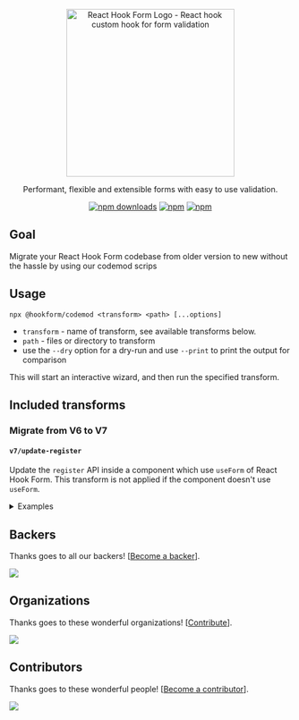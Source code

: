 <div align="center">
    <p align="center">
        <a href="https://react-hook-form.com" title="React Hook Form - Simple React forms validation">
            <img src="https://raw.githubusercontent.com/bluebill1049/react-hook-form/master/docs/logo.png" alt="React Hook Form Logo - React hook custom hook for form validation" width="300px" />
        </a>
    </p>
</div>

<p align="center">Performant, flexible and extensible forms with easy to use validation.</p>

<div align="center">

[![npm downloads](https://img.shields.io/npm/dm/@hookform/codemod.svg?style=for-the-badge)](https://www.npmjs.com/package/@hookform/codemod)
[![npm](https://img.shields.io/npm/dt/@hookform/codemod.svg?style=for-the-badge)](https://www.npmjs.com/package/@hookform/codemod)
[![npm](https://img.shields.io/bundlephobia/minzip/@hookform/codemod?style=for-the-badge)](https://bundlephobia.com/result?p=@hookform/codemod)

</div>

## Goal

Migrate your React Hook Form codebase from older version to new without the hassle by using our codemod scrips

## Usage

`npx @hookform/codemod <transform> <path> [...options]`

- `transform` - name of transform, see available transforms below.
- `path` - files or directory to transform
- use the `--dry` option for a dry-run and use `--print` to print the output for comparison

This will start an interactive wizard, and then run the specified transform.

## Included transforms

### Migrate from V6 to V7

#### `v7/update-register`

Update the `register` API inside a component which use `useForm` of React Hook Form. This transform is not applied if the component doesn't use `useForm`.

<details>
    <summary>Examples</summary>

```diff
- <input ref={register} name="example" />
+ <input {...register('example')} />

- <input ref={register()} name="example" />
+ <input {...register('example')} />

- <input ref={register()} name="example" />
+ <input {...register('example')} />

- <input ref={register({ required: true })} name="example" />
+ <input {...register('example', { required: true })} />

- <TextInput ref={register({ required: true })} name="example" />
+ <TextInput {...register('example', { required: true })} />
```

With a custom `register` name

```diff
    function MyForm() {
      const { register: customRegister } = useForm();

      return (
        <form>
-         <input ref={customRegister} name="example" />
+         <input {...customRegister('example')} />
        </form>
      );
    }
```

</details>

## Backers

Thanks goes to all our backers! [[Become a backer](https://opencollective.com/react-hook-form#backer)].

<a href="https://opencollective.com/react-hook-form#backers">
    <img src="https://opencollective.com/react-hook-form/backers.svg?width=950" />
</a>

## Organizations

Thanks goes to these wonderful organizations! [[Contribute](https://opencollective.com/react-hook-form/contribute)].

<a href="https://github.com/react-hook-form/react-hook-form/graphs/contributors">
    <img src="https://opencollective.com/react-hook-form/organizations.svg?width=950" />
</a>

## Contributors

Thanks goes to these wonderful people! [[Become a contributor](CONTRIBUTING.md)].

<a href="https://github.com/react-hook-form/react-hook-form/graphs/contributors">
    <img src="https://opencollective.com/react-hook-form/contributors.svg?width=950" />
</a>

